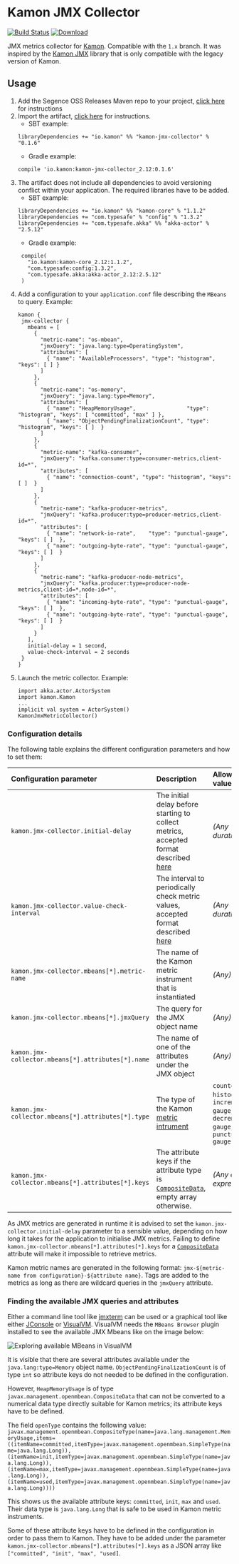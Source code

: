 Kamon JMX Collector
===================

[![Build Status](https://travis-ci.org/Segence/kamon-jmx-collector.svg?branch=master)](https://travis-ci.org/Segence/kamon-jmx-collector)
[ ![Download](https://api.bintray.com/packages/segence/maven-oss-releases/kamon-jmx-collector/images/download.svg) ](https://bintray.com/segence/maven-oss-releases/kamon-jmx-collector/_latestVersion)

JMX metrics collector for [Kamon](http://kamon.io).
Compatible with the `1.x` branch.
It was inspired by the [Kamon JMX](https://github.com/kamon-io/kamon-jmx) library that is only compatible with the legacy version of Kamon.

Usage
-----

1. Add the Segence OSS Releases Maven repo to your project, [click here](https://bintray.com/segence/maven-oss-releases/kamon-jmx-collector) for instructions
2. Import the artifact, [click here](https://bintray.com/segence/maven-oss-releases/kamon-jmx-collector) for instructions.
    - SBT example:
    ```$scala
    libraryDependencies += "io.kamon" %% "kamon-jmx-collector" % "0.1.6"
    ```
    - Gradle example:
    ```$groovy
    compile 'io.kamon:kamon-jmx-collector_2.12:0.1.6'
    ```
3. The artifact does not include all dependencies to avoid versioning conflict within your application.
   The required libraries have to be added.
     - SBT example:
     ```$scala
     libraryDependencies += "io.kamon" %% "kamon-core" % "1.1.2"
     libraryDependencies += "com.typesafe" % "config" % "1.3.2"
     libraryDependencies += "com.typesafe.akka" %% "akka-actor" % "2.5.12"
     ```
     - Gradle example:
     ```$groovy
      compile(
        "io.kamon:kamon-core_2.12:1.1.2",
        "com.typesafe:config:1.3.2",
        "com.typesafe.akka:akka-actor_2.12:2.5.12"
      )
     ```
 4. Add a configuration to your `application.conf` file describing the `MBeans` to query. Example:
     ```$json
    kamon {
      jmx-collector {
        mbeans = [
          {
            "metric-name": "os-mbean",
            "jmxQuery": "java.lang:type=OperatingSystem",
            "attributes": [
              { "name": "AvailableProcessors", "type": "histogram", "keys": [ ] }
            ]
          },
          {
            "metric-name": "os-memory",
            "jmxQuery": "java.lang:type=Memory",
            "attributes": [
              { "name": "HeapMemoryUsage",                "type": "histogram", "keys": [ "committed", "max" ] },
              { "name": "ObjectPendingFinalizationCount", "type": "histogram", "keys": [ ]  }
            ]
          },
          {
            "metric-name": "kafka-consumer",
            "jmxQuery": "kafka.consumer:type=consumer-metrics,client-id=*",
            "attributes": [
              { "name": "connection-count", "type": "histogram", "keys": [ ]  }
            ]
          },
          {
            "metric-name": "kafka-producer-metrics",
            "jmxQuery": "kafka.producer:type=producer-metrics,client-id=*",
            "attributes": [
              { "name": "network-io-rate",    "type": "punctual-gauge", "keys": [ ]  },
              { "name": "outgoing-byte-rate", "type": "punctual-gauge", "keys": [ ]  }
            ]
          },
          {
            "metric-name": "kafka-producer-node-metrics",
            "jmxQuery": "kafka.producer:type=producer-node-metrics,client-id=*,node-id=*",
            "attributes": [
              { "name": "incoming-byte-rate", "type": "punctual-gauge", "keys": [ ]  },
              { "name": "outgoing-byte-rate", "type": "punctual-gauge", "keys": [ ]  }
            ]
          }
        ],
        initial-delay = 1 second,
        value-check-interval = 2 seconds
      }
    }
     ```
 5. Launch the metric collector. Example:
    ```$scala
    import akka.actor.ActorSystem
    import kamon.Kamon
    ...
    implicit val system = ActorSystem()
    KamonJmxMetricCollector()
    ```

### Configuration details

The following table explains the different configuration parameters and how to set them:

| **Configuration parameter**                        | **Description**                                                                                                                                                                | **Allowed values**                                                                     | **Example value**        |
|:---------------------------------------------------|:-------------------------------------------------------------------------------------------------------------------------------------------------------------------------------|:---------------------------------------------------------------------------------------|:-------------------------|
| `kamon.jmx-collector.initial-delay`                | The initial delay before starting to collect metrics, accepted format described [here](https://github.com/lightbend/config/blob/master/HOCON.md#duration-format)               | *(Any duration)*                                                                       | `5 seconds`              |
| `kamon.jmx-collector.value-check-interval`         | The interval to periodically check metric values, accepted format described [here](https://github.com/lightbend/config/blob/master/HOCON.md#duration-format)                   | *(Any duration)*                                                                       | `1 minute`               |
| `kamon.jmx-collector.mbeans[*].metric-name`        | The name of the Kamon metric instrument that is instantiated                                                                                                                   | *(Any)*                                                                                | `memory-consumption`     |
| `kamon.jmx-collector.mbeans[*].jmxQuery`           | The query for the JMX object name                                                                                                                                              | *(Any)*                                                                                | `java.lang:type=Memory`  |
| `kamon.jmx-collector.mbeans[*].attributes[*].name` | The name of one of the attributes under the JMX object                                                                                                                         | *(Any)*                                                                                | `HeapMemoryUsage`        |
| `kamon.jmx-collector.mbeans[*].attributes[*].type` | The type of the Kamon [metric intrument](http://kamon.io/documentation/1.x/core/advanced/metric-instruments/)                                                                  | `counter`, `histogram`, `incrementing-gauge`, `decrementing-gauge`, `punctual-gauge`   | `histogram`              |
| `kamon.jmx-collector.mbeans[*].attributes[*].keys` | The attribute keys if the attribute type is [`CompositeData`](https://docs.oracle.com/javase/8/docs/api/javax/management/openmbean/CompositeData.html), empty array otherwise. | *(Any array expression)*                                                               | `[ "committed", "max" ]` |

As JMX metrics are generated in runtime it is advised to set the `kamon.jmx-collector.initial-delay` parameter to a sensible value, depending on how long it takes for the application to initialise JMX metrics.
Failing to define `kamon.jmx-collector.mbeans[*].attributes[*].keys` for a [`CompositeData`](https://docs.oracle.com/javase/8/docs/api/javax/management/openmbean/CompositeData.html) attribute will make it impossible to retrieve metrics.


Kamon metric names are generated in the following format: `jmx-${metric-name from configuration}-${attribute name}`.
Tags are added to the metrics as long as there are wildcard queries in the `jmxQuery` attribute.

### Finding the available JMX queries and attributes

Either a command line tool like [jmxterm](https://github.com/jiaqi/jmxterm) can be used or a graphical tool like either [JConsole](https://docs.oracle.com/javase/8/docs/technotes/guides/management/jconsole.html) or [VisualVM](https://visualvm.github.io/).
VisualVM needs the `MBeans Browser` plugin installed to see the available JMX Mbeans like on the image below:

![Exploring available MBeans in VisualVM][exploring-mbeans]

It is visible that there are several attributes available under the `java.lang:type=Memory` object name.
`ObjectPendingFinalizationCount` is of type `int` so attribute keys do not needed to be defined in the configuration.

However, `HeapMemoryUsage` is of type `javax.management.openmbean.CompositeData` that can not be converted to a numerical data type directly suitable for Kamon metrics; its attribute keys have to be defined.

The field `openType` contains the following value: `javax.management.openmbean.CompositeType(name=java.lang.management.MemoryUsage,items=((itemName=committed,itemType=javax.management.openmbean.SimpleType(name=java.lang.Long)),(itemName=init,itemType=javax.management.openmbean.SimpleType(name=java.lang.Long)),(itemName=max,itemType=javax.management.openmbean.SimpleType(name=java.lang.Long)),(itemName=used,itemType=javax.management.openmbean.SimpleType(name=java.lang.Long))))`

This shows us the available attribute keys: `committed`, `init`, `max` and `used`. Their data type is `java.lang.Long` that is safe to be used in Kamon metric instruments.

Some of these attribute keys have to be defined in the configuration in order to pass them to Kamon.
They have to be added under the parameter `kamon.jmx-collector.mbeans[*].attributes[*].keys` as a JSON array like `["committed", "init", "max", "used]`.

[exploring-mbeans]: https://github.com/Segence/kamon-jmx-collector/blob/master/exploring-mbeans.png "Exploring available MBeans in VisualVM"
